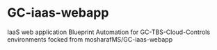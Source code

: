 # GC-iaas-webapp
IaaS web application Blueprint Automation for GC-TBS-Cloud-Controls environments focked from mosharafMS/GC-iaas-webapp
